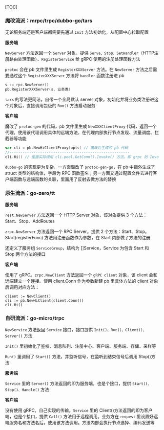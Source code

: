 [TOC]

### **魔改流派：mrpc/trpc/dubbo-go/tars**

无论服务端还是客户端都需要先通过 `Init` 方法初始化，从配置中心拉取配置



**服务端**

`NewServer` 方法返回一个 `Server` 对象，提供 `Serve、Stop、SetHandler`（HTTP注册路由处理函数）、`RegisterService` 给 gRPC 使用的注册处理函数方法

`protoc` 会在 pb 文件里生成 `RegisterXXXServer` 方法。在 `NewServer` 方法之后需要通过这个 `RegisterXXXServer` 方法将 `handler` 函数注册进 pb

```go
s := rpc.NewServer()
pb.RegisterXXXServer(s, 业务类)
```

`tars` 的写法更简洁，自带一个全局默认 server 对象，初始化并将业务类注册进这个对象后，直接调用包级的 `Run()` 方法启动服务



**客户端**

魔改了 `protoc-gen` 的代码，pb 文件里生成 `NewXXXClientProxy` 代码，返回一个代理，使用该代理调用具体的远端方法，在代理内部执行节点发现、流量调度、拦截器等功能

```go
var cli = pb.NewHiClientProxy(opts) // 魔改后生成的 pb 代码
//-------------------------------------------------------
cli.Hi() // 里面实际调用 cli.pool.GetConn().Invoke() 方法，即 grpc 的 Invoke 方法
```

`dubbo-go` 的实现更为复杂，一方面魔改了 `protoc-gen-go`，在 pb 中额外生成了 struct 类型的结构体，字段为 RPC 函数签名；另一方面又通过配置文件去进行客户端函数与远端函数的关联，里面用了反射去做方法的替换



### **原生流派：go-zero/tt**

**服务端**

`rest.NewServer` 方法返回一个 HTTP Server 对象，该对象提供 3 个方法：Start、Stop、AddRoutes

`zrpc.NewServer` 方法返回一个 RPC Server，提供 2 个方法：Start、Stop。Start(registerFunc) 方法用注册函数作为参数，在 Start 内部做了方法的注册

还定义了服务组 `ServiceGroup`，结构为 []Service，Service 为包含 Start 和 Stop 两个方法的接口



**客户端**

使用了 gRPC。`zrpc.NewClient` 方法返回一个 `gRPC client` 对象，该 client 会和远端建立一个连接。使用 client.Conn 作为参数新建 pb 里具体方法的 client 对象后调用对应方法：

```
client := NewClient()
cli := pb.NewHiClient(client.Conn())
cli.Hi()
```



### **自研流派：go-micro/trpc**

`NewService` 方法返回 `Service` 接口，接口提供 `Init()、Run()、Client()、Server()` 方法

`Init()` 里初始化了鉴权、消息队列、注册中心、客户端、服务端、存储、采样等

`Run()` 里调用了 `Start()` 方法，并监听信号，在监听到结束信号后调用 Stop()方法



**服务端**

`Service` 里的 `Server()` 方法返回的即为服务端，也是个接口，提供 `Start()、Stop()、Handle()` 方法



**客户端**

没有使用 gRPC，自己实现的传输。`Service` 里的 Client()方法返回的即为客户端，也是个接口，提供 `Call()` 方法用于远程调用。业务方在 `request` 里设置好远端服务名和方法名后，使用该方法调用。方法内部会执行节点选择、编码发送等